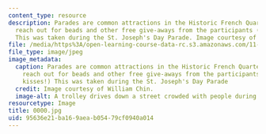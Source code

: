 ```yaml
---
content_type: resource
description: Parades are common attractions in the Historic French Quarter; tourists/crowds
  reach out for beads and other free give-aways from the participants (even free kisses!)
  This was taken during the St. Joseph's Day Parade. Image courtesy of William Chin.
file: /media/https%3A/open-learning-course-data-rc.s3.amazonaws.com/11-027-city-to-city-comparing-researching-and-writing-about-cities-new-orleans-spring-2011/95636e21ba169aeab05479cf0940a014_0000.jpg
file_type: image/jpeg
image_metadata:
  caption: Parades are common attractions in the Historic French Quarter; tourists/crowds
    reach out for beads and other free give-aways from the participants (even free
    kisses!) This was taken during the St. Joseph's Day Parade
  credit: Image courtesy of William Chin.
  image-alt: A trolley drives down a street crowded with people during a parade.
resourcetype: Image
title: 0000.jpg
uid: 95636e21-ba16-9aea-b054-79cf0940a014
---
```

